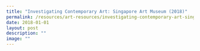 ```yaml
---
title: "Investigating Contemporary Art: Singapore Art Museum (2018)"
permalink: /resources/art-resources/investigating-contemporary-art-singapore-art-museum/
date: 2018-01-01
layout: post
description: ""
image: ""
---
```

